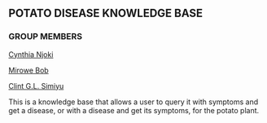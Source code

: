 ## POTATO DISEASE KNOWLEDGE BASE

### GROUP MEMBERS

[Cynthia Njoki](https://github.com/Cynti84)

[Mirowe Bob](https://github.com/Bobcodiz)

[Clint G.L. Simiyu](https://github.com/Clint171)

This is a knowledge base that allows a user to query it with symptoms and get a disease, or with a disease and get its symptoms, for the potato plant.
